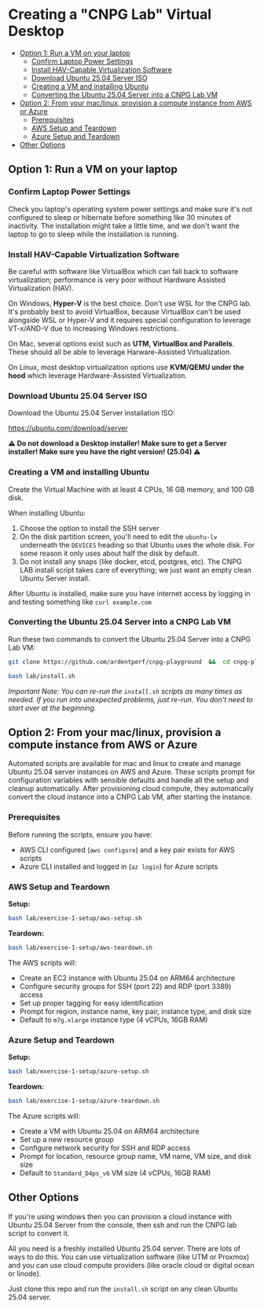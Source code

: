 # Creating a "CNPG Lab" Virtual Desktop

- [Option 1: Run a VM on your laptop](#option-1-run-a-vm-on-your-laptop)
  - [Confirm Laptop Power Settings](#confirm-laptop-power-settings)
  - [Install HAV-Capable Virtualization Software](#install-hav-capable-virtualization-software)
  - [Download Ubuntu 25.04 Server ISO](#download-ubuntu-2504-server-iso)
  - [Creating a VM and installing Ubuntu](#creating-a-vm-and-installing-ubuntu)
  - [Converting the Ubuntu 25.04 Server into a CNPG Lab VM](#converting-the-ubuntu-2504-server-into-a-cnpg-lab-vm)
- [Option 2: From your mac/linux, provision a compute instance from AWS or Azure](#option-2-from-your-maclinux-provision-a-compute-instance-from-aws-or-azure)
  - [Prerequisites](#prerequisites)
  - [AWS Setup and Teardown](#aws-setup-and-teardown)
  - [Azure Setup and Teardown](#azure-setup-and-teardown)
- [Other Options](#other-options)

## Option 1: Run a VM on your laptop

### Confirm Laptop Power Settings

Check you laptop's operating system power settings and make sure it's not
configured to sleep or hibernate before something like 30 minutes of inactivity. The
installation might take a little time, and we don't want the laptop to go to
sleep while the installation is running.

### Install HAV-Capable Virtualization Software

Be careful with software like VirtualBox which can fall back to software
virtualization; performance is very poor without Hardware Assisted
Virtualization (HAV).

On Windows, **Hyper-V** is the best choice.  Don't use WSL for the CNPG lab. It's
probably best to avoid VirtualBox, because VirtualBox can't be used alongside
WSL or Hyper-V and it requires special configuration to leverage VT-x/AND-V
due to increasing Windows restrictions.

On Mac, several options exist such as **UTM, VirtualBox and Parallels**. These
should all be able to leverage Harware-Assisted Virtualization.

On Linux, most desktop virtualization options use **KVM/QEMU under the hood**
which leverage Hardware-Assisted Virtualization.

### Download Ubuntu 25.04 Server ISO

Download the Ubuntu 25.04 Server installation ISO:

https://ubuntu.com/download/server

**⚠️ Do not download a Desktop installer! Make sure to get a Server installer!
Make sure you have the right version! (25.04) ⚠️**

### Creating a VM and installing Ubuntu

Create the Virtual Machine with at least 4 CPUs, 16 GB memory, and 100 GB disk.

When installing Ubuntu:
1. Choose the option to install the SSH server
2. On the disk partition screen, you'll need to edit the `ubuntu-lv` underneath the `DEVICES` heading so that Ubuntu uses the whole disk. For some reason it only uses about half the disk by default.
3. Do not install any snaps (like docker, etcd, postgres, etc). The CNPG LAB install script takes care of everything; we just want an empty clean Ubuntu Server install.

After Ubuntu is installed, make sure you have internet access by logging in and testing something like `curl example.com`

### Converting the Ubuntu 25.04 Server into a CNPG Lab VM

Run these two commands to convert the Ubuntu 25.04 Server into a CNPG Lab VM:

```bash
git clone https://github.com/ardentperf/cnpg-playground  &&  cd cnpg-playground  &&  git checkout tmp-work
```

```bash
bash lab/install.sh
```

*Important Note: You can re-run the `install.sh` scripts as many times as needed. If you run into unexpected problems, just re-run. You don't need to start over at the beginning.*


## Option 2: From your mac/linux, provision a compute instance from AWS or Azure

Automated scripts are available for mac and linux to create and manage Ubuntu 25.04 server instances on AWS and Azure. These scripts prompt for configuration variables with sensible defaults and handle all the setup and cleanup automatically. After provisioning cloud compute, they automatically convert the cloud instance into a CNPG Lab VM, after starting the instance.

### Prerequisites

Before running the scripts, ensure you have:
- AWS CLI configured (`aws configure`) and a key pair exists for AWS scripts
- Azure CLI installed and logged in (`az login`) for Azure scripts

### AWS Setup and Teardown

**Setup:**
```bash
bash lab/exercise-1-setup/aws-setup.sh
```

**Teardown:**
```bash
bash lab/exercise-1-setup/aws-teardown.sh
```

The AWS scripts will:
- Create an EC2 instance with Ubuntu 25.04 on ARM64 architecture
- Configure security groups for SSH (port 22) and RDP (port 3389) access
- Set up proper tagging for easy identification
- Prompt for region, instance name, key pair, instance type, and disk size
- Default to `m7g.xlarge` instance type (4 vCPUs, 16GB RAM)

### Azure Setup and Teardown

**Setup:**
```bash
bash lab/exercise-1-setup/azure-setup.sh
```

**Teardown:**
```bash
bash lab/exercise-1-setup/azure-teardown.sh
```

The Azure scripts will:
- Create a VM with Ubuntu 25.04 on ARM64 architecture
- Set up a new resource group
- Configure network security for SSH and RDP access
- Prompt for location, resource group name, VM name, VM size, and disk size
- Default to `Standard_D4ps_v6` VM size (4 vCPUs, 16GB RAM)


## Other Options

If you're using windows then you can provision a cloud instance with Ubuntu 25.04
Server from the console, then ssh and run the CNPG lab script to convert it.

All you need is a freshly installed Ubuntu 25.04 server. There are lots of ways
to do this. You can use virtualization software (like UTM or Proxmox) and you
can use cloud compute providers (like oracle cloud or digital ocean or linode).

Just clone this repo and run the `install.sh` script on any clean Ubuntu 25.04 server.